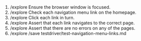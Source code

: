 1. /explore Ensure the browser window is focused.
2. /explore Check each navigation menu link on the homepage.
3. /explore Click each link in turn.
4. /explore Assert that each link navigates to the correct page.
5. /explore Assert that there are no errors on any of the pages.
6. /explore /save testdriver/test-navigation-menu-links.md